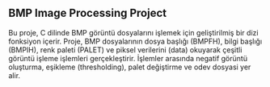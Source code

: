 ## BMP Image Processing Project

Bu proje, C dilinde BMP görüntü dosyalarını işlemek için geliştirilmiş bir dizi fonksiyon içerir. Proje, BMP dosyalarının dosya başlığı (BMPFH), bilgi başlığı (BMPIH), renk paleti (PALET) ve piksel verilerini (data) okuyarak çeşitli görüntü işleme işlemleri gerçekleştirir. İşlemler arasında negatif görüntü oluşturma, eşikleme (thresholding), palet değiştirme ve odev dosyasi yer alir.
